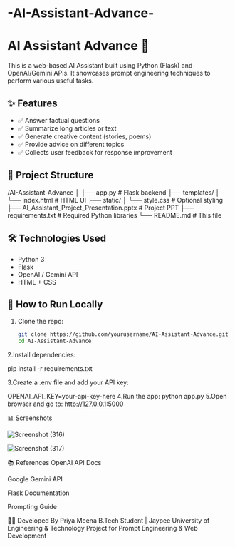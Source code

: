 # -AI-Assistant-Advance-

# AI Assistant Advance 🚀

This is a web-based AI Assistant built using Python (Flask) and OpenAI/Gemini APIs. It showcases prompt engineering techniques to perform various useful tasks.

## ✨ Features

- ✅ Answer factual questions
- ✅ Summarize long articles or text
- ✅ Generate creative content (stories, poems)
- ✅ Provide advice on different topics
- ✅ Collects user feedback for response improvement

## 📂 Project Structure

/AI-Assistant-Advance
│
├── app.py # Flask backend
├── templates/
│ └── index.html # HTML UI
├── static/
│ └── style.css # Optional styling
├── AI_Assistant_Project_Presentation.pptx # Project PPT
├── requirements.txt # Required Python libraries
└── README.md # This file


## 🛠 Technologies Used

- Python 3
- Flask
- OpenAI / Gemini API
- HTML + CSS

## 🚀 How to Run Locally

1. Clone the repo:
   ```bash
   git clone https://github.com/yourusername/AI-Assistant-Advance.git
   cd AI-Assistant-Advance

2.Install dependencies:

pip install -r requirements.txt

3.Create a .env file and add your API key:

OPENAI_API_KEY=your-api-key-here
4.Run the app:
python app.py
5.Open browser and go to:
http://127.0.0.1:5000

📊 Screenshots

![Screenshot (316)](https://github.com/user-attachments/assets/6e45ed2d-9e79-4cc9-b76b-8c4da7c55f02)

![Screenshot (317)](https://github.com/user-attachments/assets/b2839a44-1c75-4772-8298-999f6215b257)


📚 References
OpenAI API Docs

Google Gemini API

Flask Documentation

Prompting Guide

🙋‍♀️ Developed By
Priya Meena
B.Tech Student | Jaypee University of Engineering & Technology
Project for Prompt Engineering & Web Development

